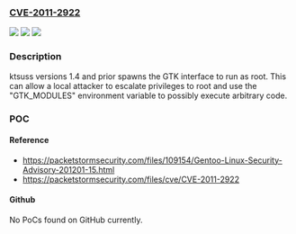 ### [CVE-2011-2922](https://cve.mitre.org/cgi-bin/cvename.cgi?name=CVE-2011-2922)
![](https://img.shields.io/static/v1?label=Product&message=ktsuss&color=blue)
![](https://img.shields.io/static/v1?label=Version&message=n%2Fa&color=blue)
![](https://img.shields.io/static/v1?label=Vulnerability&message=UNKNOWN_TYPE&color=brighgreen)

### Description

ktsuss versions 1.4 and prior spawns the GTK interface to run as root. This can allow a local attacker to escalate privileges to root and use the "GTK_MODULES" environment variable to possibly execute arbitrary code.

### POC

#### Reference
- https://packetstormsecurity.com/files/109154/Gentoo-Linux-Security-Advisory-201201-15.html
- https://packetstormsecurity.com/files/cve/CVE-2011-2922

#### Github
No PoCs found on GitHub currently.

